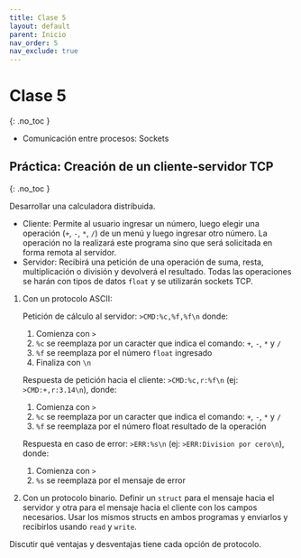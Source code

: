 ```yaml
---
title: Clase 5
layout: default
parent: Inicio
nav_order: 5
nav_exclude: true
---
```


# Clase 5
{: .no_toc }

* Comunicación entre procesos: Sockets

## Práctica: Creación de un cliente-servidor TCP
{: .no_toc }

Desarrollar una calculadora distribuida.

* Cliente: Permite al usuario ingresar un número, luego elegir
una operación (`+`, `-`, `*`, `/`) de un menú y luego ingresar otro número. La
operación no la realizará este programa sino que será solicitada en forma
remota al servidor.
* Servidor: Recibirá una petición de una operación de suma, resta,
  multiplicación o división y devolverá el resultado. Todas las operaciones se
  harán con tipos de datos `float` y se utilizarán sockets TCP.

1. Con un protocolo ASCII:

    Petición de cálculo al servidor: `>CMD:%c,%f,%f\n` donde:
    1. Comienza con `>`
    2. `%c` se reemplaza por un caracter que indica el comando: `+`, `-`, `*` y `/`
    3. `%f` se reemplaza por el número `float` ingresado
    4. Finaliza con `\n`

    Respuesta de petición hacia el cliente: `>CMD:%c,r:%f\n` (ej:
    `>CMD:+,r:3.14\n`), donde:
    1. Comienza con `>`
    2. `%c` se reemplaza por un caracter que indica el comando: `+`, `-`, `*` y `/`
    3. `%f` se reemplaza por el número float resultado de la operación

    Respuesta en caso de error: `>ERR:%s\n` (ej: `>ERR:Division por cero\n`),
    donde:
    1. Comienza con `>`
    2. `%s` se reemplaza por el mensaje de error

1. Con un protocolo binario. Definir un `struct` para el mensaje hacia el
   servidor y otra para el mensaje hacia el cliente con los campos necesarios.
   Usar los mismos structs en ambos programas y enviarlos y recibirlos usando
   `read` y `write`.

Discutir qué ventajas y desventajas tiene cada opción de protocolo.
